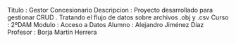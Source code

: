 Titulo : Gestor Concesionario 
Descripcion : Proyecto desarrollado para gestionar CRUD . Tratando el flujo de datos sobre archivos .obj y .csv
Curso : 2ºDAM
Modulo : Acceso a Datos 
Alumno : Alejandro Jiménez Díaz
Profesor : Borja Martin Herrera
